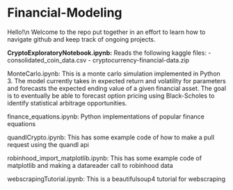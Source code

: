 # Financial-Modeling
Hello!\n
Welcome to the repo put together in an effort to learn 
how to navigate github and keep track of ongoing projects.

<b>CryptoExploratoryNotebook.ipynb:</b>
  Reads the following kaggle files:
    - consolidated_coin_data.csv
    - cryptocurrency-financial-data.zip	  

MonteCarlo.ipynb:
  This is a monte carlo simulation implemented in Python 3. 
  The model currently takes in expected return and volatility for parameters
    and forecasts the expected ending value of a given financial asset.
  The goal is to eventually be able to forecast option pricing using Black-Scholes
    to identify statistical arbitrage opportunities. 

finance_equations.ipynb:
  Python implementations of popular finance equations

quandlCrypto.ipynb:
  This has some example code of how to make a pull request using the quandl api

robinhood_import_matplotlib.ipynb:
  This has some example code of matplotlib and making a datareader call to robinhood data

webscrapingTutorial.ipynb:
  This is a beautifulsoup4 tutorial for webscraping
